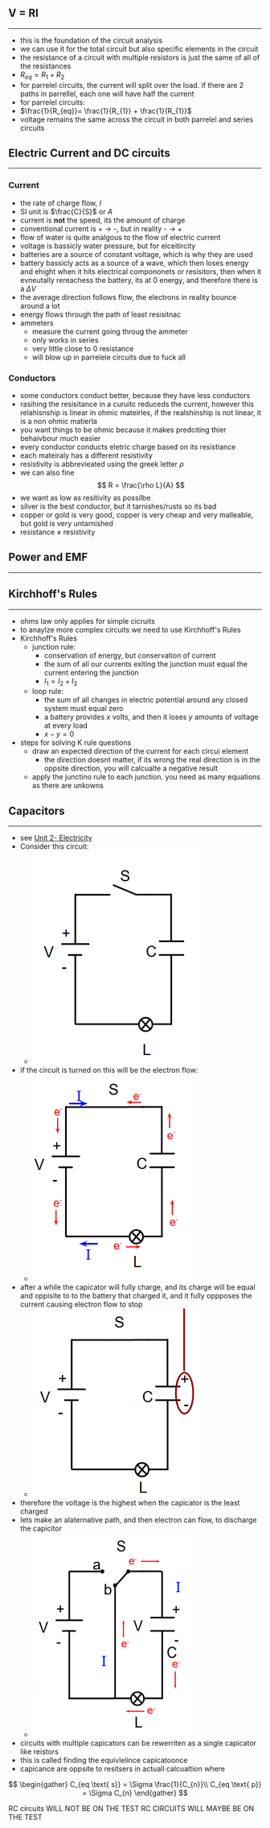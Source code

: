 
## V = RI
---
- this is the foundation of the circuit analysis
- we can use it for the total circuit but also specific elements in the circuit
- the resistance of a circuit with multiple resistors is just the same of all of the resistances
- $R_{eq} = R_{1}+R_{2}$ 
- for parrelel circuits, the current will split over the load. if there are 2 paths in parrellel, each one will have half the current
- for parrelel circuits:
- $\frac{1}{R_{eq}}= \frac{1}{R_{1}} + \frac{1}{R_{1}}$
- voltage remains the same across the circuit in both parrelel and series circuits

## Electric Current and DC circuits 
---
### Current
- the rate of charge flow, $I$
- SI unit is $\frac{C}{S}$ or $A$
- current is **not** the speed, its the amount of charge
- conventional current is + $\to$ -, but in reality - $\to$ + 
- flow of water is quite analgous to the flow of electric current
- voltage is bassicly water pressure, but for elceitircity
- batteries are a source of constant voltage, which is why they are used
- battery bassicly acts as a source of a wave, which then loses energy and ehight when it hits electrical compononets or resisitors, then when it evneutally rereachess the battery, its at 0 energy, and therefore there is a $\Delta V$
- the average direction follows flow, the electrons in reality bounce around a lot 
- energy flows through the path of least resisitnac
- ammeters
	- measure the current going throug  the ammeter
	- only works in series
	- very little close to 0 resistance 
	- will blow up in parrelele circuits due to fuck all
### Conductors
- some conductors conduct better, because they have less conductors
- rasihing the resisitance in a curuitc reduceds the current, however this relahisnship is linear in ohmic mateirles, if the realshinship is not linear, it is a non ohmic matierla
- you want things to be ohmic because it makes predciting thier behaivbour much easier
- every conductor conducts eletric charge based on its resistiance
- each mateiraly has a different resistivity
- resistivity is abbrevieated using the greek letter $\rho$ 
- we can also fine
$$
R = \frac{\rho L}{A}
$$
- we want as low as resitivity as possilbe 
- silver is the best conductor, but it tarnishes/rusts so its bad
- copper or gold is very good, copper is very cheap and very malleable, but gold is very untarnished 
- resistance $\neq$ resistivity 


## Power and EMF
---

## Kirchhoff's Rules
---
- ohms law only applies for simple cicruits
- to anaylze more complex circuits we need to use Kirchhoff's Rules
- Kirchhoff's Rules
	- junction rule:
		- conservation of energy, but conservation of current 
		- the sum of all our currents exiting the junction must equal the current entering the junction 
		- $I_{1} = I_{2} + I_{3}$
	- loop rule:
		- the sum of all changes in electric potential around any closed system must equal zero
		- a battery provides $x$ volts, and then it loses $y$ amounts of voltage at every load
		- $x-y=0$
- steps for solving K rule questions
	- draw an expected direction of the current for each circui element 
		- the direction doesnt matter, if its wrong the real direction is in the oppsite direction, you will calcualte a negative result
	- apply the junctino rule to each junction. you need as many equations as there are unkowns 
## Capacitors
---
- see [Unit 2- Electricity](../Unit%202/Unit%202-%20Electricity.md) 
- Consider this circuit: 
	- ![](../../../images/circuit.png)
- if the circuit is turned on this will be the electron flow:
	- ![](../../../images/circuiton.png)
- after a while the capicator will fully charge, and its charge will be equal and oppisite to  to the battery that charged it, and it fully oppposes the current causing electron flow to stop
	- ![](../../../images/circuitoff.png)
- therefore the voltage is the highest when the capicator is the least charged
- lets make an alaternative path, and then electron can flow, to discharge the capicitor
	- ![](../../../images/currentbutincurrent.png)
- circuits with multiple capicators can be rewerriten as a single capicator like reistors
- this is called finding the equivlelince capicatoonce
- capicance are oppsite to resitsers in actuall calcualtion where

$$
\begin{gather} 
C_{eq \text{ s}} = \Sigma \frac{1}{C_{n}}\\
C_{eq \text{ p}} = \Sigma C_{n}
\end{gather}
$$

RC circuits WILL NOT BE ON THE TEST
RC CIRCUITS WILL MAYBE BE ON THE TEST
